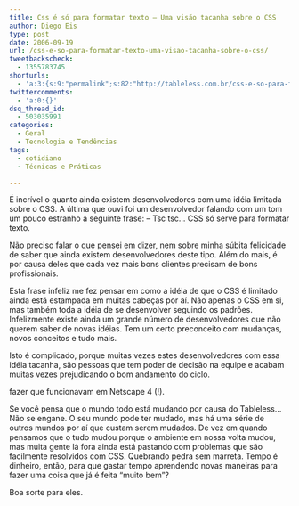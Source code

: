 ```yaml
---
title: Css é só para formatar texto – Uma visão tacanha sobre o CSS
author: Diego Eis
type: post
date: 2006-09-19
url: /css-e-so-para-formatar-texto-uma-visao-tacanha-sobre-o-css/
tweetbackscheck:
  - 1355783745
shorturls:
  - 'a:3:{s:9:"permalink";s:82:"http://tableless.com.br/css-e-so-para-formatar-texto-uma-visao-tacanha-sobre-o-css";s:7:"tinyurl";s:26:"http://tinyurl.com/4xm9k9d";s:4:"isgd";s:19:"http://is.gd/DDKTqG";}'
twittercomments:
  - 'a:0:{}'
dsq_thread_id:
  - 503035991
categories:
  - Geral
  - Tecnologia e Tendências
tags:
  - cotidiano
  - Técnicas e Práticas

---
```

É incrível o quanto ainda existem desenvolvedores com uma idéia limitada sobre o CSS. A última que ouvi foi um desenvolvedor falando com um tom um pouco estranho a seguinte frase: &#8211; Tsc tsc&#8230; CSS só serve para formatar texto.
  
Não preciso falar o que pensei em dizer, nem sobre minha súbita felicidade de saber que ainda existem desenvolvedores deste tipo. Além do mais, é por causa deles que cada vez mais bons clientes precisam de bons profissionais.

Esta frase infeliz me fez pensar em como a idéia de que o CSS é limitado ainda está estampada em muitas cabeças por aí. Não apenas o CSS em si, mas também toda a idéia de se desenvolver seguindo os padrões. Infelizmente existe ainda um grande número de desenvolvedores que não querem saber de novas idéias. Tem um certo preconceito com mudanças, novos conceitos e tudo mais.
  
Isto é complicado, porque muitas vezes estes desenvolvedores com essa idéia tacanha, são pessoas que tem poder de decisão na equipe e acabam muitas vezes prejudicando o bom andamento do ciclo.
  
fazer que funcionavam em Netscape 4 (!).

Se você pensa que o mundo todo está mudando por causa do Tableless&#8230; Não se engane. O seu mundo pode ter mudado, mas há uma série de outros mundos por aí que custam serem mudados. De vez em quando pensamos que o tudo mudou porque o ambiente em nossa volta mudou, mas muita gente lá fora ainda está pastando com problemas que são facilmente resolvidos com CSS. Quebrando pedra sem marreta. Tempo é dinheiro, então, para que gastar tempo aprendendo novas maneiras para fazer uma coisa que já é feita &#8220;muito bem&#8221;?

Boa sorte para eles.
